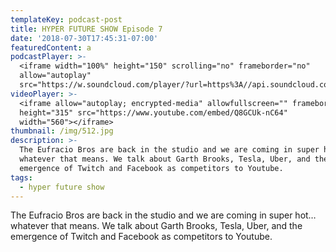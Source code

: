 ```yaml
---
templateKey: podcast-post
title: HYPER FUTURE SHOW Episode 7
date: '2018-07-30T17:45:31-07:00'
featuredContent: a
podcastPlayer: >-
  <iframe width="100%" height="150" scrolling="no" frameborder="no"
  allow="autoplay"
  src="https://w.soundcloud.com/player/?url=https%3A//api.soundcloud.com/tracks/359494016&color=%23ff5500&auto_play=false&hide_related=false&show_comments=true&show_user=true&show_reposts=false&show_teaser=true&visual=true"></iframe>
videoPlayer: >-
  <iframe allow="autoplay; encrypted-media" allowfullscreen="" frameborder="0"
  height="315" src="https://www.youtube.com/embed/Q8GCUk-nC64"
  width="560"></iframe>
thumbnail: /img/512.jpg
description: >-
  The Eufracio Bros are back in the studio and we are coming in super hot…
  whatever that means. We talk about Garth Brooks, Tesla, Uber, and the
  emergence of Twitch and Facebook as competitors to Youtube.
tags:
  - hyper future show
---
```

<p>The Eufracio Bros are back in the studio and we are coming in super hot… whatever that means. We talk about Garth Brooks, Tesla, Uber, and the emergence of Twitch and Facebook as competitors to Youtube.</p>

